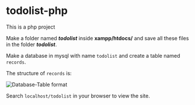 # todolist-php
This is a php project

Make a folder named ***todolist*** inside **xampp/htdocs/** and save all these files in the folder ***todolist***.

Make a database in mysql with name `todolist` and create a table named `records`.

The structure of `records` is: 

![Database-Table format](https://user-images.githubusercontent.com/109805574/233887702-6818de0b-242b-4298-ad7b-cdcd0df980fb.png)

Search `localhost/todolist` in your browser to view the site.
